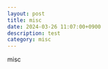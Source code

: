 ```yaml
---
layout: post
title: misc
date: 2024-03-26 11:07:00+0900
description: test
category: misc
---
```


misc